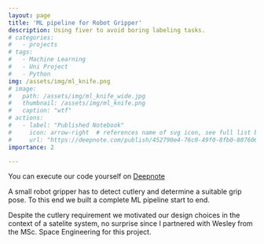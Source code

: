 ```yaml
---
layout: page
title: 'ML pipeline for Robot Gripper'
description: Using fiver to avoid boring labeling tasks.
# categories:
#   - projects
# tags:
#   - Machine Learning
#   - Uni Project
#   - Python
img: /assets/img/ml_knife.png
# image:
#   path: /assets/img/ml_knife_wide.jpg
#   thumbnail: /assets/img/ml_knife.png
#   caption: "wtf"
# actions:
#   - label: "Published Notebook"
#     icon: arrow-right  # references name of svg icon, see full list below
#     url: "https://deepnote.com/publish/452790e4-76c0-49f0-8fb0-80760653c8f0"
importance: 2

---
```


You can execute our code yourself on [Deepnote](https://deepnote.com/project/452790e4-76c0-49f0-8fb0-80760653c8f0)


A small robot gripper has to detect cutlery and determine a suitable grip pose. To this end we built a complete ML pipeline start to end.

Despite the cutlery requirement we motivated our design choices in the context of a satelite system, no surprise since I partnered with Wesley from the MSc. Space Engineering for this project.

<!-- The general ML cookbook looks something like this:

1. **Overview**
  - make a plan
2. **get the data**
	- representiveness
	- need to annotate
	- use simulation to obtain data (well suited for reinforcement learning)
3. **Inspect Data, gain insights**
	- GOAL: develop intuition
	- find outliers
	- determine physical meaning
4. **Prepare data**
	- GOAL: expose the underlying patterns to the ML algorithm
		- how2translate 'task' to 'ML problem'
	- Feature selection/ feature engineering
	- what do the measurements represent
	- data compression
		- which variance is informative
		- which variance can be removed
	- data transforms to deal with:
		- missing values
5. **Explore different models**
	- for robotics fast inference required as part of control loop
	- training time more forgiving
	- "more data vs. better model" ROI consideration
6. **Fine tune your model**
	- Optimise hyperparameters
7. **Present your solution**
	-  ensure results are reproducible
8. **Launch, monitor and maintain your system**

So we went though the pipeline for the challenge at hand and our results can be seen in the published notebook. -->


